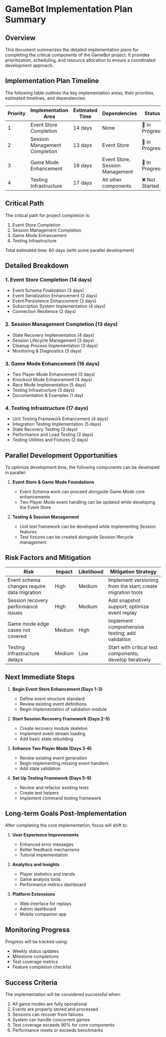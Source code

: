 # GameBot Implementation Plan Summary

## Overview

This document summarizes the detailed implementation plans for completing the critical components of the GameBot project. It provides prioritization, scheduling, and resource allocation to ensure a coordinated development approach.

## Implementation Plan Timeline

The following table outlines the key implementation areas, their priorities, estimated timelines, and dependencies:

| Priority | Implementation Area | Estimated Time | Dependencies | Status |
|----------|---------------------|----------------|--------------|--------|
| 1 | Event Store Completion | 14 days | None | 🔶 In Progress |
| 2 | Session Management Completion | 13 days | Event Store | 🔶 In Progress |
| 3 | Game Mode Enhancement | 16 days | Event Store, Session Management | 🔶 In Progress |
| 4 | Testing Infrastructure | 17 days | All other components | ❌ Not Started |

## Critical Path

The critical path for project completion is:
1. Event Store Completion
2. Session Management Completion
3. Game Mode Enhancement
4. Testing Infrastructure

Total estimated time: 60 days (with some parallel development)

## Detailed Breakdown

### 1. Event Store Completion (14 days)
- Event Schema Finalization (3 days)
- Event Serialization Enhancement (2 days)
- Event Persistence Enhancement (3 days)
- Subscription System Implementation (4 days)
- Connection Resilience (2 days)

### 2. Session Management Completion (13 days)
- State Recovery Implementation (4 days)
- Session Lifecycle Management (3 days)
- Cleanup Process Implementation (3 days)
- Monitoring & Diagnostics (3 days)

### 3. Game Mode Enhancement (16 days)
- Two Player Mode Enhancement (3 days)
- Knockout Mode Enhancement (4 days)
- Race Mode Implementation (5 days)
- Testing Infrastructure (3 days)
- Documentation & Examples (1 day)

### 4. Testing Infrastructure (17 days)
- Unit Testing Framework Enhancement (4 days)
- Integration Testing Implementation (5 days)
- State Recovery Testing (3 days)
- Performance and Load Testing (3 days)
- Testing Utilities and Fixtures (2 days)

## Parallel Development Opportunities

To optimize development time, the following components can be developed in parallel:

1. **Event Store & Game Mode Foundations**
   - Event Schema work can proceed alongside Game Mode core enhancements
   - Two Player Mode event handling can be updated while developing the Event Store

2. **Testing & Session Management**
   - Unit test framework can be developed while implementing Session features
   - Test fixtures can be created alongside Session lifecycle management

## Risk Factors and Mitigation

| Risk | Impact | Likelihood | Mitigation Strategy |
|------|--------|------------|---------------------|
| Event schema changes require data migration | High | Medium | Implement versioning from the start; create migration tools |
| Session recovery performance issues | High | Medium | Add snapshot support; optimize event replay |
| Game mode edge cases not covered | Medium | High | Implement comprehensive testing; add validation |
| Testing infrastructure delays | Medium | Low | Start with critical test components; develop iteratively |

## Next Immediate Steps

1. **Begin Event Store Enhancement (Days 1-3)**
   - Define event structure standard
   - Review existing event definitions
   - Begin implementation of validation module

2. **Start Session Recovery Framework (Days 2-5)**
   - Create recovery module skeleton
   - Implement event stream loading
   - Add basic state rebuilding

3. **Enhance Two Player Mode (Days 3-6)**
   - Review existing event generation
   - Begin implementing missing event handlers
   - Add state validation

4. **Set Up Testing Framework (Days 5-9)**
   - Review and refactor existing tests
   - Create test helpers
   - Implement command testing framework

## Long-term Goals Post-Implementation

After completing the core implementation, focus will shift to:

1. **User Experience Improvements**
   - Enhanced error messages
   - Better feedback mechanisms
   - Tutorial implementation

2. **Analytics and Insights**
   - Player statistics and trends
   - Game analysis tools
   - Performance metrics dashboard

3. **Platform Extensions**
   - Web interface for replays
   - Admin dashboard
   - Mobile companion app

## Monitoring Progress

Progress will be tracked using:
- Weekly status updates
- Milestone completions
- Test coverage metrics
- Feature completion checklist

## Success Criteria

The implementation will be considered successful when:
1. All game modes are fully operational
2. Events are properly stored and processed
3. Sessions can recover from failures
4. System can handle concurrent games
5. Test coverage exceeds 90% for core components
6. Performance meets or exceeds benchmarks 